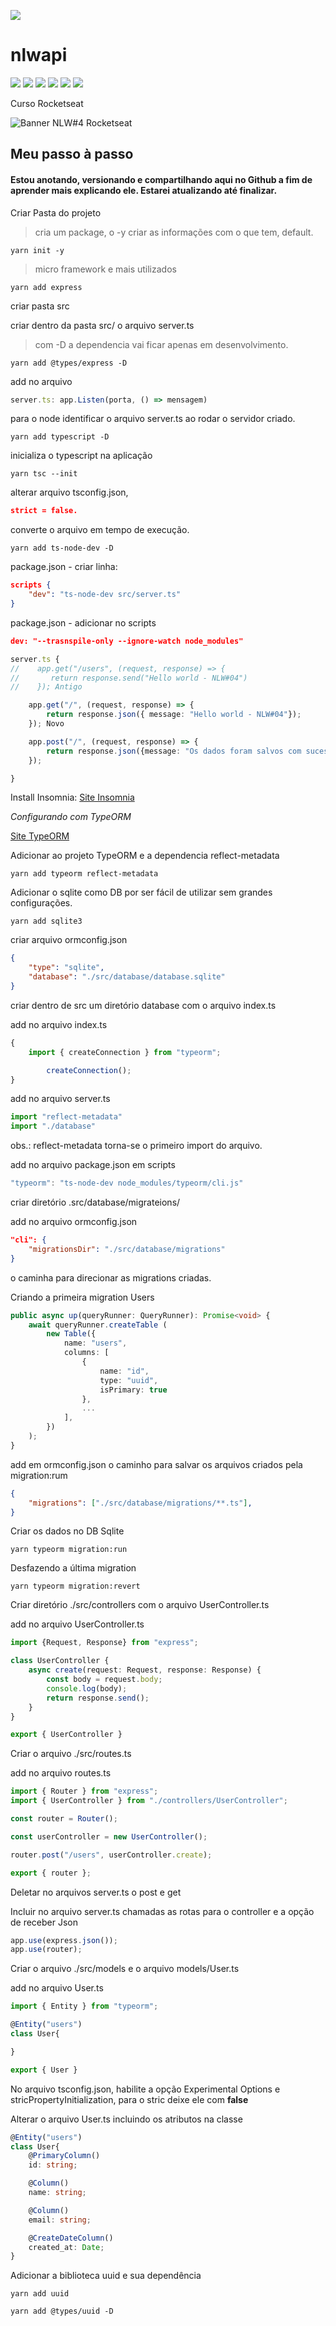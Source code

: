 ![](https://img.shields.io/badge/Maintenance-</>-brightgreen?style=flat-square)

# nlwapi

![](https://img.shields.io/badge/Made_With-_-grey?style=flat-square)
![](https://img.shields.io/badge/_-Typescript-blue?style=flat-square)
![](https://img.shields.io/badge/_-Javascript-yellow?style=flat-square)
![](https://img.shields.io/badge/_-TypeORM-orange?style=flat-square)
![](https://img.shields.io/badge/_-Git-red?style=flat-square)
![](https://img.shields.io/badge/_-Github-black?style=flat-square)

Curso Rocketseat

<img src="https://cdn.discordapp.com/attachments/694609874197151754/813851700011335730/NLW04_pack_divulgacao_-_Github.png" alt="Banner NLW#4 Rocketseat">

## Meu passo à passo

#### Estou anotando, versionando e compartilhando aqui no Github a fim de aprender mais explicando ele. Estarei atualizando até finalizar.

Criar Pasta do projeto

> cria um package, o -y criar as informações com o que tem, default.

```Shell
yarn init -y
```

> micro framework e mais utilizados

```Shell
yarn add express
```

criar pasta src

criar dentro da pasta src/ o arquivo server.ts

> com -D a dependencia vai ficar apenas em desenvolvimento.

```Shell
yarn add @types/express -D
```

add no arquivo

```Typescript
server.ts: app.Listen(porta, () => mensagem)
```

para o node identificar o arquivo server.ts ao rodar o servidor criado.

```Shell
yarn add typescript -D
```

inicializa o typescript na aplicação

```Shell
yarn tsc --init
```

alterar arquivo tsconfig.json,

```Json
strict = false.
```

converte o arquivo em tempo de execução.

```Shell
yarn add ts-node-dev -D
```

package.json - criar linha:

```Json
scripts {
    "dev": "ts-node-dev src/server.ts"
}
```

package.json - adicionar no scripts

```Json
dev: "--trasnspile-only --ignore-watch node_modules"
```

```Typescript
server.ts {
//    app.get("/users", (request, response) => {
//       return response.send("Hello world - NLW#04")
//    }); Antigo

    app.get("/", (request, response) => {
        return response.json({ message: "Hello world - NLW#04"});
    }); Novo

    app.post("/", (request, response) => {
        return response.json({message: "Os dados foram salvos com sucesso!"});
    });

}
```

Install Insomnia: [Site Insomnia](https://insomnia.rest/)

_Configurando com TypeORM_

[Site TypeORM](https://typeorm.io/#/)

Adicionar ao projeto TypeORM e a dependencia reflect-metadata

```Shell
yarn add typeorm reflect-metadata
```

Adicionar o sqlite como DB por ser fácil de utilizar sem grandes configurações.

```Shell
yarn add sqlite3
```

criar arquivo ormconfig.json

```Json
{
    "type": "sqlite",
    "database": "./src/database/database.sqlite"
}
```

criar dentro de src um diretório database com o arquivo index.ts

add no arquivo index.ts

```Typescript
{
    import { createConnection } from "typeorm";

        createConnection();
}
```

add no arquivo server.ts

```Typescript
import "reflect-metadata"
import "./database"
```

obs.: reflect-metadata torna-se o primeiro import do arquivo.

add no arquivo package.json em scripts

```Typescript
"typeorm": "ts-node-dev node_modules/typeorm/cli.js"
```

criar diretório .src/database/migrateions/

add no arquivo ormconfig.json

```Json
"cli": {
    "migrationsDir": "./src/database/migrations"
}
```

o caminha para direcionar as migrations criadas.

Criando a primeira migration Users

```Typescript
public async up(queryRunner: QueryRunner): Promise<void> {
    await queryRunner.createTable (
        new Table({
            name: "users",
            columns: [
                {
                    name: "id",
                    type: "uuid",
                    isPrimary: true
                },
                ...
            ],
        })
    );
}
```

add em ormconfig.json o caminho para salvar os arquivos criados pela migration:rum

```Json
{
    "migrations": ["./src/database/migrations/**.ts"],
}
```

Criar os dados no DB Sqlite

```Shell
yarn typeorm migration:run
```

Desfazendo a última migration

```Shell
yarn typeorm migration:revert
```

Criar diretório ./src/controllers com o arquivo UserController.ts

add no arquivo UserController.ts

```Typescript
import {Request, Response} from "express";

class UserController {
    async create(request: Request, response: Response) {
        const body = request.body;
        console.log(body);
        return response.send();
    }
}

export { UserController }
```

Criar o arquivo ./src/routes.ts

add no arquivo routes.ts

```Typescript
import { Router } from "express";
import { UserController } from "./controllers/UserController";

const router = Router();

const userController = new UserController();

router.post("/users", userController.create);

export { router };
```

Deletar no arquivos server.ts o post e get

Incluir no arquivo server.ts chamadas as rotas para o controller e a opção de receber Json

```Typescript
app.use(express.json());
app.use(router);

```

Criar o arquivo ./src/models e o arquivo models/User.ts

add no arquivo User.ts

```Typescript
import { Entity } from "typeorm";

@Entity("users")
class User{

}

export { User }

```

No arquivo tsconfig.json, habilite a opção Experimental Options e stricPropertyInitialization, para o stric deixe ele com **false**

Alterar o arquivo User.ts incluindo os atributos na classe

```Typescript
@Entity("users")
class User{
    @PrimaryColumn()
    id: string;

    @Column()
    name: string;

    @Column()
    email: string;

    @CreateDateColumn()
    created_at: Date;
}

```

Adicionar a biblioteca uuid e sua dependência

```Shell
yarn add uuid
```

```Shell
yarn add @types/uuid -D
```
